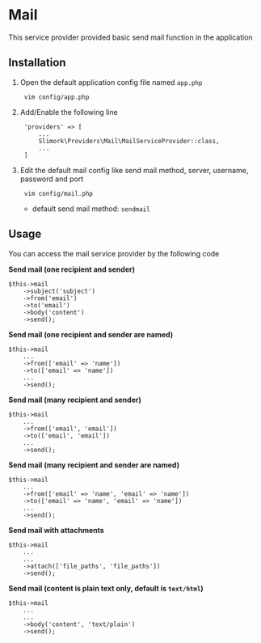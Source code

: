 # Mail

This service provider provided basic send mail function in the application

## Installation

1. Open the default application config file named `app.php`

        vim config/app.php

2. Add/Enable the following line

        'providers' => [
            ...
            Slimork\Providers\Mail\MailServiceProvider::class,
            ...
        ]

3. Edit the default mail config like send mail method, server, username, password and port

        vim config/mail.php

    - default send mail method: `sendmail`

## Usage

You can access the mail service provider by the following code

**Send mail (one recipient and sender)**

    $this->mail
        ->subject('subject')
        ->from('email')
        ->to('email')
        ->body('content')
        ->send();

**Send mail (one recipient and sender are named)**

    $this->mail
        ...
        ->from(['email' => 'name'])
        ->to(['email' => 'name'])
        ...
        ->send();

**Send mail (many recipient and sender)**

    $this->mail
        ...
        ->from(['email', 'email'])
        ->to(['email', 'email'])
        ...
        ->send();

**Send mail (many recipient and sender are named)**

    $this->mail
        ...
        ->from(['email' => 'name', 'email' => 'name'])
        ->to(['email' => 'name', 'email' => 'name'])
        ...
        ->send();

**Send mail with attachments**

    $this->mail
        ...
        ...
        ->attach(['file_paths', 'file_paths'])
        ->send();

**Send mail (content is plain text only, default is `text/html`)**

    $this->mail
        ...
        ...
        ->body('content', 'text/plain')
        ->send();
